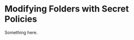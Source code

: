 [title]: # (Modifying Folders with Secret Policies)
[tags]: # (XXX)
[priority]: # (4167)
# Modifying Folders with Secret Policies
Something here.
